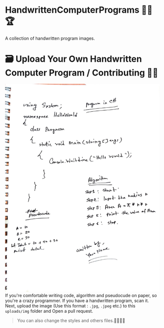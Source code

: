 # HandwrittenComputerPrograms 👨‍💻🏆
A collection of handwritten program images.

# 🗃️ Upload Your Own Handwritten Computer Program / Contributing 🐞💼
![ Example](uploads/img/example-w1634h2200.jpg)
If you're comfortable writing code, algorithm and pseudocude on paper, so you're a crazy programmer. If you have a handwritten program, scan it. Next, upload the image (Use this format : ``.jpg``, ``.jpeg`` etc.) to this `` uploads/img `` folder and Open a pull request.

> You can also change the styles and others files.🌟🌠🌠✨
